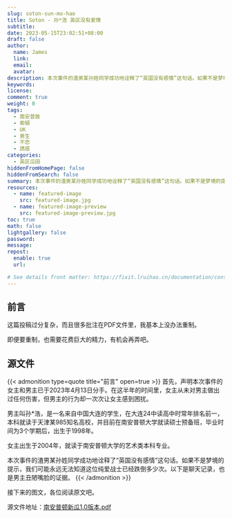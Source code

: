 ```yaml
---
slug: soton-sun-mo-hao
title: Soton - 孙*浩 英区没有爱情
subtitle:
date: 2023-05-15T23:02:51+08:00
draft: false
author:
  name: James
  link:
  email:
  avatar:
description: 本次事件的渣男某孙姓同学成功地诠释了“英国没有感情”这句话。如果不是梦境的提示，我们可能永远无法知道这位纯爱战士已经跌倒多少次。以下是聊天记录，也是男主丑陋嘴脸的证据。
keywords:
license:
comment: true
weight: 0
tags:
  - 南安普敦
  - 索頓
  - UK
  - 男生
  - 不忠
  - 誘惑
categories:
  - 英区瓜田
hiddenFromHomePage: false
hiddenFromSearch: false
summary: 本次事件的渣男某孙姓同学成功地诠释了“英国没有感情”这句话。如果不是梦境的提示，我们可能永远无法知道这位纯爱战士已经跌倒多少次。以下是聊天记录，也是男主丑陋嘴脸的证据。
resources:
  - name: featured-image
    src: featured-image.jpg
  - name: featured-image-preview
    src: featured-image-preview.jpg
toc: true
math: false
lightgallery: false
password:
message:
repost:
  enable: true
  url:

# See details front matter: https://fixit.lruihao.cn/documentation/content-management/introduction/#front-matter
---
```


<!--more-->

## 前言

这篇投稿过分复杂，而且很多批注在PDF文件里，我基本上没办法重制。

即便要重制，也需要花费巨大的精力，有机会再弄吧。

## 源文件

{{< admonition type=quote title="前言" open=true >}}
首先，声明本次事件的女主和男主已于2023年4月13日分手。在这半年的时间里，女主从未对男主做出过任何伤害，但男主的行为却一次次让女主感到困扰。

男主叫孙*浩，是一名来自中国大连的学生，在大连24中读高中时常年排名前一，本科就读于天津某985知名高校，并目前在南安普顿大学就读硕士预备班，毕业时间为3个学期后，出生于1998年。

女主出生于2004年，就读于南安普顿大学的艺术类本科专业。

本次事件的渣男某孙姓同学成功地诠释了“英国没有感情”这句话。如果不是梦境的提示，我们可能永远无法知道这位纯爱战士已经跌倒多少次。以下是聊天记录，也是男主丑陋嘴脸的证据。
{{< /admonition >}}

接下来的图文，各位阅读原文吧。

源文件地址：[南安普顿新瓜1.0版本.pdf](https://oss.schoolmelon.com/source/soton-sun-mo-hao.pdf)